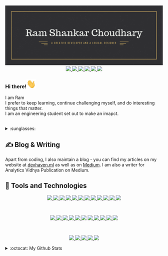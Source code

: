 
<p align="center">
  <img width="" height="" src="https://github.com/BlankRiser/BlankRiser/blob/master/my%20Github%20banner.png?raw=true">
  
  <a href="https://www.linkedin.com/in/ram-shankar-choudhary-19bb91161/" target="_blank">
    <img width="" height="" src="https://img.shields.io/badge/linkedin-%230077B5.svg?&style=for-the-badge&logo=linkedin&logoColor=white">    
  </a>
  
   <a href="https://haven.netlify.app/" target="_blank">
  <img width="" height="" src="https://img.shields.io/badge/Blog-DevHaven.ml-%23.svg?&style=for-the-badge&logo=&logoColor=white">
  </a>
  
  <a href="https://devhaven.medium.com/" target="_blank">
  <img width="" height="" src="https://img.shields.io/badge/medium-%2312100E.svg?&style=for-the-badge&logo=medium&logoColor=white">
  </a>
  
  <a href="https://devhaven.hashnode.dev/" target="_blank">
  <img width="" height="" src="https://img.shields.io/badge/Hashnode-%232962FF.svg?&style=for-the-badge&logo=Hashnode&logoColor=white">
  </a>
  
  <a href="https://twitter.com/rschoudhary1999" target="_blank">
  <img width="" height="" src="https://img.shields.io/badge/twitter-%231DA1F2.svg?&style=for-the-badge&logo=twitter&logoColor=white">
  </a>                     
  
  <a href="https://www.instagram.com/that_bihari_dude/" target="_blank">
  <img width="" height="" src="https://img.shields.io/badge/instagram-%23E4405F.svg?&style=for-the-badge&logo=instagram&logoColor=white">
  </a>
  
</p>



### Hi there!<img src="https://raw.githubusercontent.com/BlankRiser/BlankRiser/master/wave.gif" width="30px">
I am Ram <br/>
I prefer to keep learning, continue challenging myself, and do interesting things that matter.<br/>
I am an engineering student set out to make an imapct.
<!--I write code, think about data, and create digital experiences.<br/>-->
<br />
<details>
<summary>:sunglasses:</summary>

- I witnessed Jupiter and Saturn come close within 0.1 degrees of each other on 21/12/2020 , forming the first visible "double planet" in 800 years 
- My [review paper](https://ieeexplore.ieee.org/document/9296161) was published on 22/12/2020 in IEEE
</details>

## &#x270d; Blog & Writing
Apart from coding, I also maintain a blog - you can find my articles on my website at [devhaven.ml](https://devhaven.ml/) as well as on [Medium](https://medium.com/@rschoudhary1999). I am also a writer for Analytics Vidhya Publication on Medium.

## :hammer: Tools and Technologies
<p align="center">
<a href="https://www.python.org/" target="_blank">
  <img src="https://img.shields.io/badge/Python-%233776AB.svg?&style=for-the-badge&logo=Python&logoColor=white">
</a>
<a href="https://www.gatsbyjs.org/" target="_blank">
  <img src="https://img.shields.io/badge/Gatsby-%23663399.svg?&style=for-the-badge&logo=Gatsby&logoColor=white">
</a>
<a href="" target="_blank">
  <img src="https://img.shields.io/badge/JavaScript-%23f7DF1E.svg?&style=for-the-badge&logo=JavaScript&logoColor=white">
</a>
<a href="" target="_blank">
  <img src="https://img.shields.io/badge/React-%2361DAFB.svg?&style=for-the-badge&logo=React&logoColor=white">
</a>
<a href="" target="_blank">
  <img src="https://img.shields.io/badge/Flutter-%23025698.svg?&style=for-the-badge&logo=Flutter&logoColor=white">
</a>
<a href="" target="_blank">
  <img src="https://img.shields.io/badge/Arduino-%2300979D.svg?&style=for-the-badge&logo=Arduino&logoColor=white">
</a>
<a href="" target="_blank">
  <img src="https://img.shields.io/badge/Heroku-%23430098.svg?&style=for-the-badge&logo=Heroku&logoColor=white">
</a>
<a href="" target="_blank">
  <img src="https://img.shields.io/badge/Firebase-%23FFCA28.svg?&style=for-the-badge&logo=Firebase&logoColor=white">
</a>
<a href="" target="_blank">
  <img src="https://img.shields.io/badge/Netlify-%2300C7B7.svg?&style=for-the-badge&logo=Netlify&logoColor=white">
</a>
<a href="" target="_blank">
  <img src="https://img.shields.io/badge/NPM-%23CB3837.svg?&style=for-the-badge&logo=NPM&logoColor=white">
</a>
<a href="" target="_blank">
  <img src="https://img.shields.io/badge/HTML5-%23E34F26.svg?&style=for-the-badge&logo=HTML5&logoColor=white">
</a>
<a href="" target="_blank">
  <img src="https://img.shields.io/badge/CSS3-%23157286.svg?&style=for-the-badge&logo=CSS3&logoColor=white">
</a>
</p>
<br>
<p align="center">
<a href="" target="_blank">
  <img src="https://img.shields.io/badge/Visual%20Studio%20Code-%23007ACC.svg?&style=for-the-badge&logo=Visual%20Studio%20Code&logoColor=white">
</a>
<a href="" target="_blank">
  <img src="https://img.shields.io/badge/PyCharm-%23000000.svg?&style=for-the-badge&logo=PyCharm&logoColor=white">
</a>
<a href="" target="_blank">
  <img src="https://img.shields.io/badge/Android%20Studio-%233DDC84.svg?&style=for-the-badge&logo=Android%20Studio&logoColor=white">
</a>
<a href="" target="_blank">
  <img src="https://img.shields.io/badge/Atom-%2366595C.svg?&style=for-the-badge&logo=Atom&logoColor=white">
</a>
<a href="" target="_blank">
  <img src="https://img.shields.io/badge/Sublime%20Text-%23FF9800.svg?&style=for-the-badge&logo=Sublime%20Text&logoColor=white">
</a
<a href="" target="_blank">
  <img src="https://img.shields.io/badge/Adobe%20XD-%23FF26BE.svg?&style=for-the-badge&logo=Adobe%20XD&logoColor=white">
</a>
<a href="" target="_blank">
  <img src="https://img.shields.io/badge/Figma-%23F24E1E.svg?&style=for-the-badge&logo=Figma%20XD&logoColor=white">
</a>
<a href="" target="_blank">
  <img src="https://img.shields.io/badge/Anaconda-%2342B029.svg?&style=for-the-badge&logo=Anaconda&logoColor=white">
</a>
<a href="" target="_blank">
  <img src="https://img.shields.io/badge/Postman-%23FF6C37.svg?&style=for-the-badge&logo=Postman&logoColor=white">
</a>
  <a href="https://www.ibm.com/analytics/spss-statistics-software" target="_blank">
  <img src="https://img.shields.io/badge/IBM SPSS-%23054ADA.svg?&style=for-the-badge&logo=IBM&logoColor=white">
</a>
<a href="" target="_blank">
  <img src="https://img.shields.io/badge/IFTTT-%23000000.svg?&style=for-the-badge&logo=IFTTT&logoColor=white">
</a>
</p>

<br>
<p align="center">
  
<a href="" target="_blank">
  <img src="https://img.shields.io/badge/Photoshop-%2331A8FF.svg?&style=for-the-badge&logo=Adobe%20Photoshop&logoColor=white">
</a>

<a href="" target="_blank">
  <img src="https://img.shields.io/badge/Affinity%20Photo-%237E4DD2.svg?&style=for-the-badge&logo=Affinity%20Photo&logoColor=white">
</a>

<a href="" target="_blank">
  <img src="https://img.shields.io/badge/Illustrator-%23FF9A00.svg?&style=for-the-badge&logo=Adobe%20Illustrator&logoColor=white">
</a>

<a href="" target="_blank">
  <img src="https://img.shields.io/badge/Blender-%23F5792A.svg?&style=for-the-badge&logo=Blender&logoColor=white">
</a>




<a href="" target="_blank">
  <img src="https://img.shields.io/badge/Audacity-%230000CC.svg?&style=for-the-badge&logo=Audacity&logoColor=white">
</a>


</p>


<details>
<summary>:octocat: My Github Stats</summary>
  
![Visitor Count](https://profile-counter.glitch.me/{BlankRiser}/count.svg)
  
<img align="right" width="" height="" src="https://github-readme-stats.vercel.app/api/top-langs/?username=BlankRiser&hide=makefile&show_icons=true&theme=dracula">
<img align="left" width="" height="" src="https://github-readme-stats.vercel.app/api?username=BlankRiser&count_private=true&hide=stars&show_icons=true&theme=dracula">

[![wakatime stats](https://github-readme-stats.vercel.app/api/wakatime?username=BlankRiser)](https://github.com/anuraghazra/github-readme-stats)


</details>

##  
<br />



<!--

**BlankRiser/BlankRiser** is a ✨ _special_ ✨ repository because its `README.md` (this file) appears on your GitHub profile.

### for badges refer the below sites 👻

https://github.com/alexandresanlim/Badges4-README.md-Profile

https://simpleicons.org/

https://forthebadge.com/

https://shields.io/

https://github.com/anuraghazra/github-readme-stats

### For icons and hex color for labels
https://simpleicons.org/

### for emoji on Github
https://github.com/StylishThemes/GitHub-Dark/wiki/Emoji

https://gist.github.com/rxaviers/7360908


### For alignment, refer this
https://gist.github.com/DavidWells/7d2e0e1bc78f4ac59a123ddf8b74932d

Here are some ideas to get you started:

- 🔭 I’m currently working on ...
- 🌱 I’m currently learning ...
- 👯 I’m looking to collaborate on ...
- 🤔 I’m looking for help with ...
- 💬 Ask me about ...
- 📫 How to reach me: ...
- 😄 Pronouns: ...
- ⚡ Fun fact: ...
-->
